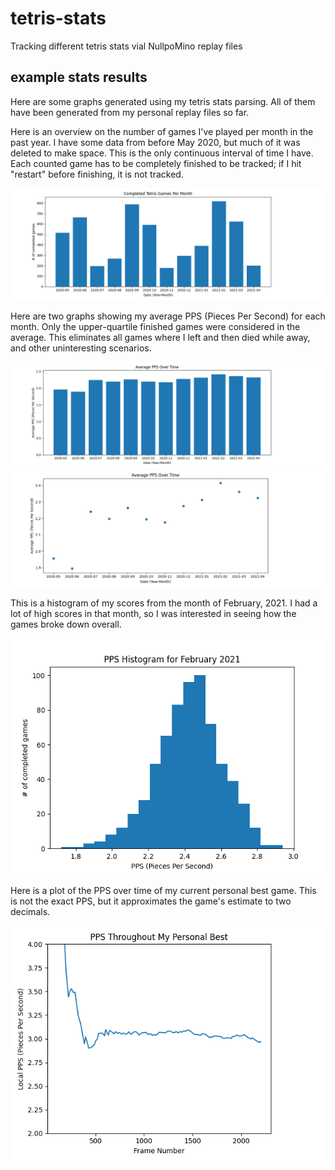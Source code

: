 # tetris-stats
Tracking different tetris stats vial NullpoMino replay files

## example stats results

Here are some graphs generated using my tetris stats parsing. All of them have
been generated from my personal replay files so far.

Here is an overview on the number of games I've played per month in the past
year. I have some data from before May 2020, but much of it was deleted to make
space. This is the only continuous interval of time I have. Each
counted game has to be completely finished to be tracked; if I hit "restart"
before finishing, it is not tracked.

![Games Per Month](docs/tetris_play_counts_bar.png)

Here are two graphs showing my average PPS (Pieces Per Second) for each month.
Only the upper-quartile finished games were considered in the average. This
eliminates all games where I left and then died while away, and other 
uninteresting scenarios.

![Average PPS Per Month](docs/tetris_avg_pps_bar.png)
![Average PPS Per Month](docs/tetris_avg_pps_scatter.png)

This is a histogram of my scores from the month of February, 2021. I had a lot
of high scores in that month, so I was interested in seeing how the games
broke down overall.

![PPS Histogram](docs/2_21_pps_histogram.png)

Here is a plot of the PPS over time of my current personal best game. This
is not the exact PPS, but it approximates the game's estimate to two decimals.

![PPS Histogram](docs/pps_game_plot.png)


